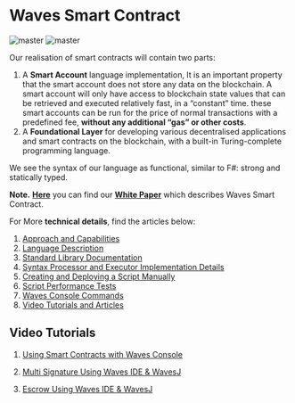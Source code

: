 # Waves Smart Contract

![master](https://img.shields.io/badge/TESTNET-available-4bc51d.svg) ![master](https://img.shields.io/badge/node->%3D0.12.0-4bc51d.svg)

Our realisation of smart contracts will contain two parts:

1. A **Smart Account** language implementation, It is an important property that the smart account does not store any data on the blockchain. A smart account will only have access to blockchain state values that can be retrieved and executed relatively fast, in a “constant” time. these smart accounts can be run for the price of normal transactions with a predefined fee, **without any additional “gas” or other costs**.
2. A **Foundational Layer** for developing various decentralised applications and smart contracts on the blockchain, with a built-in Turing-complete programming language.

We see the syntax of our language as functional, similar to F\#: strong and statically typed.

**Note.** [**Here**](https://wavesplatform.com/files/docs/white_paper_waves_smart_contracts.pdf?cache=b) you can find our [**White Paper**](https://wavesplatform.com/files/docs/white_paper_waves_smart_contracts.pdf?cache=b) which describes Waves Smart Contract.

For More **technical details**, find the articles below:

1. [Approach and Capabilities](/technical-details/waves-contracts-language-description/approach-and-capabilities.md)
2. [Language Description](/technical-details/ride-language/language-description.md)
3. [Standard Library Documentation](/technical-details/waves-contracts-language-description/standard-library.md)
4. [Syntax Processor and Executor Implementation Details](/technical-details/waves-contracts-language-description/implementation-details.md)
5. [Creating and Deploying a Script Manually](/technical-details/waves-contracts-language-description/creating-and-deploying-a-script-manually.md)
6. [Script Performance Tests](//technical-details/waves-contracts-language-description/script-performance-tests.md)
7. [Waves Console Commands](/technical-details/waves-contracts-language-description/waves-console-commands.md)
8. [Video Tutorials and Articles](/technical-details/video-tutorials-and-articles.md)

## Video Tutorials

1. [Using Smart Contracts with Waves Console](https://www.youtube.com/watch?v=sOZuE9Ebfko&t=557s)

2. [Multi Signature Using Waves IDE & WavesJ](https://www.youtube.com/watch?v=o2msjSo0y0o&t=32s)

3. [Escrow Using Waves IDE & WavesJ](https://www.youtube.com/watch?v=31dwYcgb65M&t=381s)



